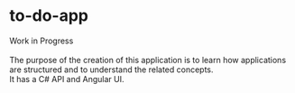 # to-do-app

Work in Progress<br>
<br>
The purpose of the creation of this application is to learn how applications are structured and to understand the related concepts.<br>
It has a C# API and Angular UI.
